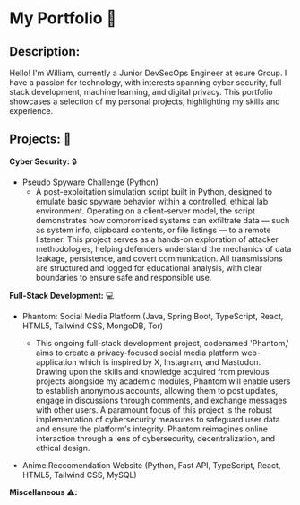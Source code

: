# My Portfolio :page_facing_up:

## Description:
Hello! I'm William, currently a Junior DevSecOps Engineer at esure Group. I have a passion for technology, with interests spanning cyber security, full-stack development, machine learning, and digital privacy. This portfolio showcases a selection of my personal projects, highlighting my skills and experience.

## Projects: :file_folder:

**Cyber Security:** :lock:
 * Pseudo Spyware Challenge (Python)
    * A post-exploitation simulation script built in Python, designed to emulate basic spyware behavior within a controlled, ethical lab environment. Operating on a client-server model, the script demonstrates how compromised systems can exfiltrate data — such as system info, clipboard contents, or file listings — to a remote listener. This project serves as a hands-on exploration of attacker methodologies, helping defenders understand the mechanics of data leakage, persistence, and covert communication. All transmissions are structured and logged for educational analysis, with clear boundaries to ensure safe and responsible use.

**Full-Stack Development:** :computer:
* Phantom: Social Media Platform (Java, Spring Boot, TypeScript, React, HTML5, Tailwind CSS, MongoDB, Tor)
    * This ongoing full-stack development project, codenamed 'Phantom,' aims to create a privacy-focused social media platform web-application which is inspired by X, Instagram, and Mastodon. Drawing upon the skills and knowledge acquired from previous projects alongside my academic modules, Phantom will enable users to establish anonymous accounts, allowing them to post updates, engage in discussions through comments, and exchange messages with other users. A paramount focus of this project is the robust implementation of cybersecurity measures to safeguard user data and ensure the platform's integrity. Phantom reimagines online interaction through a lens of cybersecurity, decentralization, and ethical design.

* Anime Reccomendation Website (Python, Fast API, TypeScript, React, HTML5, Tailwind CSS, MySQL)

**Miscellaneous :warning::**
